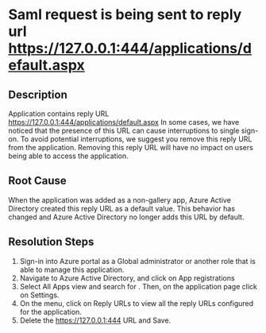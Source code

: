 <properties
    pageTitle="Saml response sent to reply url https://127.0.0.1:444/applications/default.aspx"
    description= "For custom application's configured in azure active directory and configured for saml single sign-on, the saml response is sent to reply url https://127.0.0.1:444/applications/default.aspx unexpectedly"
    service="microsoft.aad"
    resource="Microsoft_AAD_IAM"
    authors="zabenamr"
    displayOrder=""
    supportTopicIds=""
    selfHelpType="generic"
    resourceTags=""
    productPesIds=""
    cloudEnvironments="public"
    articleId="enterpriseapps_samlsso_invalid_replyUrl"
    />

# Saml request is being sent to reply url https://127.0.0.1:444/applications/default.aspx

## Description
Application contains reply URL https://127.0.0.1:444/applications/default.aspx In some cases, we have noticed that the presence of this URL can cause interruptions to single sign-on. To avoid potential interruptions, we suggest you remove this reply URL from the application. Removing this reply URL will have no impact on users being able to access the application.

## Root Cause
When the application was added as a non-gallery app, Azure Active Directory created this reply URL as a default value. This behavior has changed and Azure Active Directory no longer adds this URL by default.

## Resolution Steps
1.	Sign-in into Azure portal as a Global administrator or another role that is able to manage this application.
2.	Navigate to Azure Active Directory, and click on App registrations
3.	Select All Apps view and search for <appName>. Then, on the application page click on Settings.
4.	On the menu, click on Reply URLs to view all the reply URLs configured for the application.
5.	Delete the https://127.0.0.1:444 URL and Save.
